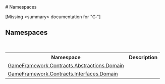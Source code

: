 ﻿<document xmlns:msxsl="urn:schemas-microsoft-com:xslt" xmlns:ddue="http://ddue.schemas.microsoft.com/authoring/2003/5" xmlns:xlink="http://www.w3.org/1999/xlink">
<file name="e6db9517-82ce-02c4-61d9-33fcdd607daa" />
# Namespaces<span id="PageHeader"> </span>
 

\[Missing &lt;summary&gt; documentation for "G:"\]


## Namespaces

 <table><tr><th>Namespace</th><th>Description</th></tr><tr><td><a href="cbea2cac-4b61-7f85-9e15-c3347ab319fc">GameFramework.Contracts.Abstractions.Domain</a></td><td>

</td></tr><tr><td><a href="97793727-a889-e5c8-8761-77e24633e331">GameFramework.Contracts.Interfaces.Domain</a></td><td>

</td></tr></table> 
</document>